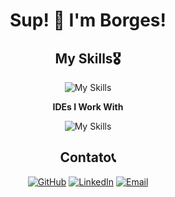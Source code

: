 <div align="center">

# Sup! 👋 I'm Borges!
## My Skills🎖️

![My Skills](https://skillicons.dev/icons?i=python,django,js,html,css,bootstrap,git&theme=dark)

**IDEs I Work With**

![My Skills](https://skillicons.dev/icons?i=pycharm,vscode&theme=dark)

## Contato📞
[![GitHub](https://img.shields.io/badge/GitHub-100000?style=for-the-badge&logo=github&logoColor=white)](https://github.com/sagrob)
[![LinkedIn](https://img.shields.io/badge/LinkedIn-0077B5?style=for-the-badge&logo=linkedin&logoColor=white)](https://www.linkedin.com/in/borgesdiniz/)
[![Email](https://img.shields.io/badge/Gmail-D14836?style=for-the-badge&logo=gmail&logoColor=white)](bieldiniz27@gmail.com)

</div>
